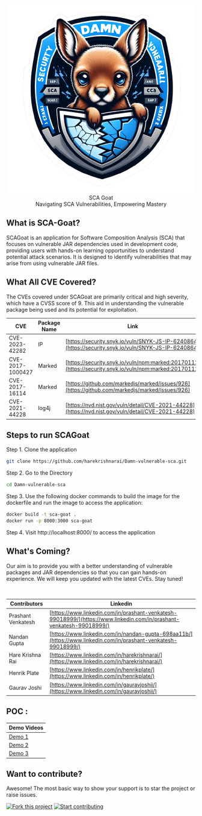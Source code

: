 <p align="center">
    <img src="/static/images/logo.png" alt="SCA Goat">
     <br>SCA Goat<br> Navigating SCA Vulnerabilities, Empowering Mastery<br> <p align="center">
</p>
</p>


## What is SCA-Goat?

SCAGoat is an application for Software Composition Analysis (SCA) that focuses on vulnerable JAR dependencies used in development code, providing users with hands-on learning opportunities to understand potential attack scenarios. It is designed to identify vulnerabilities that may arise from using vulnerable JAR files.



## What All CVE Covered?

The CVEs covered under SCAGoat are primarily critical and high severity, which have a CVSS score of 9. This aid in understanding the vulnerable package being used and its potential for exploitation. 


| CVE           | Package Name | Link  | 
|---------------|--------------|-------|
| CVE-2023-42282 | IP           | [https://security.snyk.io/vuln/SNYK-JS-IP-6240864](https://security.snyk.io/vuln/SNYK-JS-IP-6240864) |     
| CVE-2017-1000427 | Marked     | [https://security.snyk.io/vuln/npm:marked:20170112](https://security.snyk.io/vuln/npm:marked:20170112) |     
| CVE-2017-16114 | Marked       | [https://github.com/markedjs/marked/issues/926](https://github.com/markedjs/marked/issues/926) |
| CVE-2021-44228 | log4j        | [https://nvd.nist.gov/vuln/detail/CVE-2021-44228](https://nvd.nist.gov/vuln/detail/CVE-2021-44228)|


## Steps to run SCAGoat
Step 1. Clone the application
```bash
git clone https://github.com/harekrishnarai/Damn-vulnerable-sca.git
```
Step 2. Go to the Directory
```bash
cd Damn-vulnerable-sca
```
Step 3. Use the following docker commands to build the image for the dockerfile and run the image to access the application:
```bash
docker build -t sca-goat .
docker run -p 8000:3000 sca-goat
```
Step 4. Visit http://localhost:8000/ to access the application


## What's Coming?

Our aim is to provide you with a better understanding of vulnerable packages and JAR dependencies so that you can gain hands-on experience. We will keep you updated with the latest CVEs. Stay tuned! 

<br>

| Contributors       |  Linkedin |
|--------------------|-----------|
| Prashant Venkatesh |  [https://www.linkedin.com/in/prashant-venkatesh-99018999/](https://www.linkedin.com/in/prashant-venkatesh-99018999/) |         
| Nandan Gupta       |  [https://www.linkedin.com/in/nandan-gupta-698aa11b/](https://www.linkedin.com/in/prashant-venkatesh-99018999/) |      
| Hare Krishna Rai   | [https://www.linkedin.com/in/harekrishnarai/](https://www.linkedin.com/in/harekrishnarai/) |
| Henrik Plate       | [https://www.linkedin.com/in/henrikplate/](https://www.linkedin.com/in/henrikplate/) |
| Gaurav Joshi       | [https://www.linkedin.com/in/gauravjoshii/](https://www.linkedin.com/in/gauravjoshii/) |


## POC :

|  Demo Videos |
|---------------|
| [Demo 1](https://www.youtube.com/watch?v=MXAuqGiB354) |               
| [Demo 2](https://youtu.be/HgLKVtKh87w) |          
| [Demo 3](https://youtu.be/BljNgBZxbgo) |       


## Want to contribute?

Awesome! The most basic way to show your support is to star the project or raise issues.

[![Fork this project](https://img.shields.io/github/forks/harekrishnarai/Damn-vulnerable-sca.svg?style=social)](https://github.com/harekrishnarai/Damn-vulnerable-sca/fork)
[![Start contributing](https://img.shields.io/badge/contributions-welcome-brightgreen.svg?style=flat)](https://github.com/harekrishnarai/Damn-vulnerable-sca/issues)



